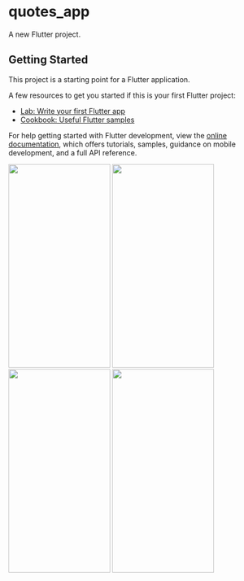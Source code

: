 # quotes_app

A new Flutter project.

## Getting Started

This project is a starting point for a Flutter application.

A few resources to get you started if this is your first Flutter project:

- [Lab: Write your first Flutter app](https://docs.flutter.dev/get-started/codelab)
- [Cookbook: Useful Flutter samples](https://docs.flutter.dev/cookbook)

For help getting started with Flutter development, view the
[online documentation](https://docs.flutter.dev/), which offers tutorials,
samples, guidance on mobile development, and a full API reference.

<p>
<img src="https://github.com/swetapatel0904/quotes_app/assets/153794312/70462d09-1c82-4172-8c63-ffe103bdae24" height="400px" width="200px"/>
  <img src="https://github.com/swetapatel0904/quotes_app/assets/153794312/b205e058-8898-43d5-a2db-433f9d50ab61" height="400px" width="200px"/>
  <img src="https://github.com/swetapatel0904/quotes_app/assets/153794312/7c51c5a8-b1ce-4c36-9ef4-d7a32a66641e" height="400px" width="200px"/>
  <img src="https://github.com/swetapatel0904/quotes_app/assets/153794312/94d43754-2466-4003-a842-54b0f00a4206" height="400px" width="200px"/>
</p>

